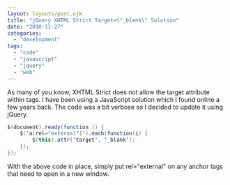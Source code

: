 ```yaml
---
layout: layouts/post.njk
title: "jQuery XHTML Strict Target=\"_blank\" Solution"
date: "2010-11-27"
categories: 
  - "development"
tags: 
  - "code"
  - "javascript"
  - "jquery"
  - "web"
---
```


As many of you know, XHTML Strict does not allow the target attribute within <a> tags. I have been using a JavaScript solution which I found online a few years back. The code was a bit verbose so I decided to update it using jQuery.

``` csharp 
$(document).ready(function () {
    $('a[rel="external"]').each(function(i) {
        $(this).attr('target', '_blank');
    });
});
```

With the above code in place, simply put rel="external" on any anchor tags that need to open in a new window.

